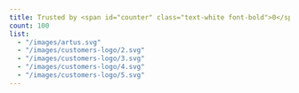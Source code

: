 ```yaml
---
title: Trusted by <span id="counter" class="text-white font-bold">0</span>+ founders & business owners
count: 100
list:
  - "/images/artus.svg"
  - "/images/customers-logo/2.svg"
  - "/images/customers-logo/3.svg"
  - "/images/customers-logo/4.svg"
  - "/images/customers-logo/5.svg"
---
```

